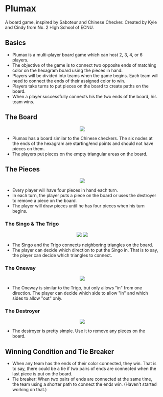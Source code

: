 # Plumax

A board game, inspired by Saboteur and Chinese Checker. Created by Kyle and Cindy from No. 2 High School of ECNU. 

## Basics

 - Plumax is a multi-player board game which can host 2, 3, 4, or 6 players.
 - The objective of the game is to connect two opposite ends of matching color on the hexagram board using the pieces in hand. 
 - Players will be divided into teams when the game begins. Each team will need to connect the ends of their assigned color to win. 
 - Players take turns to put pieces on the board to create paths on the board.
 - When a player successfully connects his the two ends of the board, his team wins.


## The Board

<p align="center">
<img src="/../images/Board.png?raw=true"/>
</p>

 - Plumax has a board similar to the Chinese checkers. The six nodes at the ends of the hexagram are starting/end points and should not have pieces on them. 
 - The players put pieces on the empty triangular areas on the board.


## The Pieces

<p align="center">
<img src="/../images/Pieces.png?raw=true"/>
</p>

 - Every player will have four pieces in hand each turn. 
 - In each turn, the player puts a piece on the board or uses the destroyer to remove a piece on the board. 
 - The player will draw pieces until he has four pieces when his turn begins.

### The Singo & The Trigo

<p align="center">
<img src="/../images/Singo.png?raw=true"/> <img src="/../images/Trigo.png?raw=true"/>
</p>

 - The Singo and the Trigo connects neighboring triangles on the board.
 - The player can decide which direction to put the Singo in. That is to say, the player can decide which triangles to connect.  

### The Oneway

<p align="center">
<img src="/../images/Oneway.png?raw=true"/>
</p>

 - The Oneway is similar to the Trigo, but only allows "in" from one direction. The player can decide which side to allow "in" and which sides to allow "out" only.

### The Destroyer

<p align="center">
<img src="/../images/Destroyer.png?raw=true"/>
</p>

 - The destroyer is pretty simple. Use it to remove any pieces on the board. 

## Winning Condition and Tie Breaker

- When any team has the ends of their color connected, they win. That is to say, there could be a tie if two pairs of ends are connected when the last piece is put on the board. 
- Tie breaker: When two pairs of ends are connected at the same time, the team using a shorter path to connect the ends win. (Haven't started working on that.)

